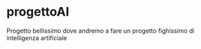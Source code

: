 # progettoAI
Progetto bellissimo dove andremo a fare un progetto fighissimo di intelligenza artificiale
